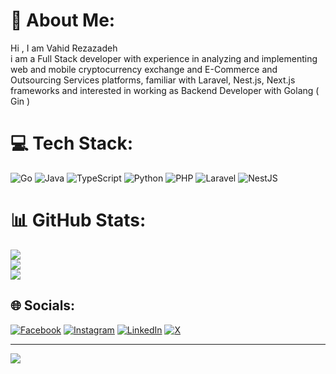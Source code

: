# 💫 About Me:
Hi , I am Vahid Rezazadeh <br/>
i am a Full Stack developer with experience in analyzing and implementing web and mobile cryptocurrency exchange and E-Commerce and Outsourcing Services platforms, 
familiar with Laravel, Nest.js, Next.js frameworks and interested in working as Backend Developer with Golang ( Gin )

# 💻 Tech Stack:
![Go](https://img.shields.io/badge/go-%2300ADD8.svg?style=for-the-badge&logo=go&logoColor=white) ![Java](https://img.shields.io/badge/java-%23ED8B00.svg?style=for-the-badge&logo=openjdk&logoColor=white) ![TypeScript](https://img.shields.io/badge/typescript-%23007ACC.svg?style=for-the-badge&logo=typescript&logoColor=white) ![Python](https://img.shields.io/badge/python-3670A0?style=for-the-badge&logo=python&logoColor=ffdd54) ![PHP](https://img.shields.io/badge/php-%23777BB4.svg?style=for-the-badge&logo=php&logoColor=white) ![Laravel](https://img.shields.io/badge/laravel-%23FF2D20.svg?style=for-the-badge&logo=laravel&logoColor=white) ![NestJS](https://img.shields.io/badge/nestjs-%23E0234E.svg?style=for-the-badge&logo=nestjs&logoColor=white)
# 📊 GitHub Stats:
![](https://github-readme-stats.vercel.app/api?username=vahidrezazadeh&theme=dark&hide_border=false&include_all_commits=false&count_private=true)<br/>
![](https://github-readme-streak-stats.herokuapp.com/?user=vahidrezazadeh&theme=dark&hide_border=false)<br/>
![](https://github-readme-stats.vercel.app/api/top-langs/?username=vahidrezazadeh&theme=dark&hide_border=false&include_all_commits=false&count_private=true&layout=compact)

## 🌐 Socials:
[![Facebook](https://img.shields.io/badge/Facebook-%231877F2.svg?logo=Facebook&logoColor=white)](https://facebook.com/v2hiid) [![Instagram](https://img.shields.io/badge/Instagram-%23E4405F.svg?logo=Instagram&logoColor=white)](https://instagram.com/vahidrezazadeh.dev) [![LinkedIn](https://img.shields.io/badge/LinkedIn-%230077B5.svg?logo=linkedin&logoColor=white)](https://linkedin.com/in/vahidrezazadeh) [![X](https://img.shields.io/badge/X-black.svg?logo=X&logoColor=white)](https://x.com/vahidrezazadeh5)

---
[![](https://visitcount.itsvg.in/api?id=vahidrezazadeh&icon=0&color=0)](https://visitcount.itsvg.in)
<!-- Proudly created with GPRM ( https://gprm.itsvg.in ) -->
